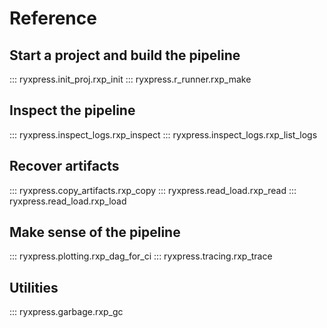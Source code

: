 # Reference

## Start a project and build the pipeline

::: ryxpress.init_proj.rxp_init
::: ryxpress.r_runner.rxp_make

## Inspect the pipeline

::: ryxpress.inspect_logs.rxp_inspect
::: ryxpress.inspect_logs.rxp_list_logs

## Recover artifacts

::: ryxpress.copy_artifacts.rxp_copy
::: ryxpress.read_load.rxp_read
::: ryxpress.read_load.rxp_load

## Make sense of the pipeline

::: ryxpress.plotting.rxp_dag_for_ci
::: ryxpress.tracing.rxp_trace

## Utilities

::: ryxpress.garbage.rxp_gc
